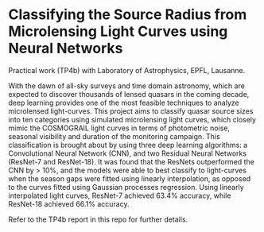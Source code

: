 # Classifying the Source Radius from Microlensing Light Curves using Neural Networks

Practical work (TP4b) with Laboratory of Astrophysics, EPFL, Lausanne.

With the dawn of all-sky surveys and time domain astronomy, which are expected to discover thousands of lensed quasars in the coming decade, deep learning provides one of the most feasible techniques to analyze microlensed light-curves. This project aims to classify quasar source sizes into ten categories using simulated microlensing light curves, which closely mimic the COSMOGRAIL light curves in terms of photometric noise, seasonal visibility and duration of the monitoring campaign. This classification is brought about by using three deep learning algorithms: a Convolutional Neural Network (CNN), and two Residual Neural Networks (ResNet-7 and ResNet-18). It was found that the ResNets outperformed the CNN by > 10%, and the models were able to best classify to light-curves when the season gaps were fitted using linearly interpolation, as opposed to the curves fitted using Gaussian processes regression. Using linearly interpolated light curves, ResNet-7 achieved 63.4% accuracy, while ResNet-18 achieved 66.1% accuracy.

Refer to the TP4b report in this repo for further details. 
